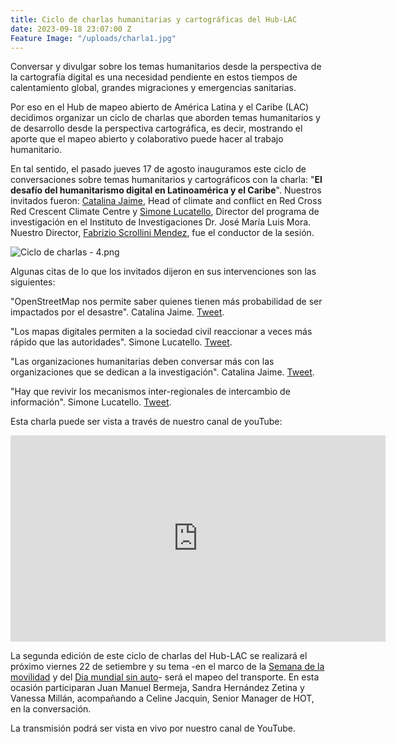 ```yaml
---
title: Ciclo de charlas humanitarias y cartográficas del Hub-LAC
date: 2023-09-18 23:07:00 Z
Feature Image: "/uploads/charla1.jpg"
---
```


Conversar y divulgar sobre los temas humanitarios desde la perspectiva de la cartografía digital es una necesidad pendiente en estos tiempos de calentamiento global, grandes migraciones y emergencias sanitarias. 

Por eso en el Hub de mapeo abierto de América Latina y el Caribe (LAC) decidimos organizar un ciclo de charlas que aborden temas humanitarios y de desarrollo desde la perspectiva cartográfica, es decir, mostrando el aporte que el mapeo abierto y colaborativo puede hacer al trabajo humanitario.

En tal sentido, el pasado jueves 17 de agosto inauguramos este ciclo de conversaciones sobre temas humanitarios y cartográficos con la charla: "**El desafío del humanitarismo digital en Latinoamérica y el Caribe**". Nuestros invitados fueron: [Catalina Jaime](https://www.climatecentre.org/staff/catalina-jaime/), Head of climate and conflict en Red Cross Red Crescent Climate Centre y [Simone Lucatello](https://www.institutomora.edu.mx/Investigacion/SimoneLucatello/SitePages/Inicio.aspx), Director del programa de investigación en el Instituto de Investigaciones Dr. José María Luis Mora. Nuestro Director, [Fabrizio Scrollini Mendez](https://www.hotosm.org/people/fabrizio-scrollini/), fue el conductor de la sesión.

![Ciclo de charlas - 4.png](/uploads/Ciclo%20de%20charlas%20-%204.png)

Algunas citas de lo que los invitados dijeron en sus intervenciones son las siguientes:

"OpenStreetMap nos permite saber quienes tienen más probabilidad de ser impactados por el desastre". Catalina Jaime. [Tweet](https://twitter.com/mapeoabierto_la/status/1692196940295938056).

"Los mapas digitales permiten a la sociedad civil reaccionar a veces más rápido que las autoridades". Simone Lucatello. [Tweet](https://twitter.com/mapeoabierto_la/status/1692198193604227472).

"Las organizaciones humanitarias deben conversar más con las organizaciones que se dedican a la investigación". Catalina Jaime. [Tweet](https://twitter.com/mapeoabierto_la/status/1692200178013352215).

"Hay que revivir los mecanismos inter-regionales de intercambio de información". Simone Lucatello. [Tweet](https://twitter.com/mapeoabierto_la/status/1692201015032877324).

Esta charla puede ser vista a través de nuestro canal de youTube:

<iframe width="600" height="330" src="https://www.youtube.com/embed/qbjhNFjrYq4" title="YouTube video player" frameborder="0" allow="accelerometer; autoplay; clipboard-write; encrypted-media; gyroscope; picture-in-picture; web-share" allowfullscreen></iframe>

La segunda edición de este ciclo de charlas del Hub-LAC se realizará el próximo viernes 22 de setiembre y su tema -en el marco de la [Semana de la movilidad](https://es.wikipedia.org/wiki/Semana_Europea_de_la_Movilidad) y del [Dia mundial sin auto](https://es.wikipedia.org/wiki/D%C3%ADa_Mundial_Sin_Autom%C3%B3vil)- será el mapeo del transporte. En esta ocasión participaran Juan Manuel Bermeja, Sandra Hernández Zetina y Vanessa Millán, acompañando a Celine Jacquin, Senior Manager de HOT, en la conversación.

La transmisión podrá ser vista en vivo por nuestro canal de YouTube.
